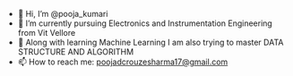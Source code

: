 - 👋 Hi, I’m @pooja_kumari
- 👀 I’m currently pursuing Electronics and Instrumentation Engineering from Vit Vellore
- 🌱 Along with learning Machine Learning I am also trying to master DATA STRUCTURE AND ALGORITHM
- 📫 How to reach me: poojadcrouzesharma17@gmail.com

<!---
poojadcrouzesharma/poojadcrouzesharma is a ✨ special ✨ repository because its `README.md` (this file) appears on your GitHub profile.
You can click the Preview link to take a look at your changes.
--->
